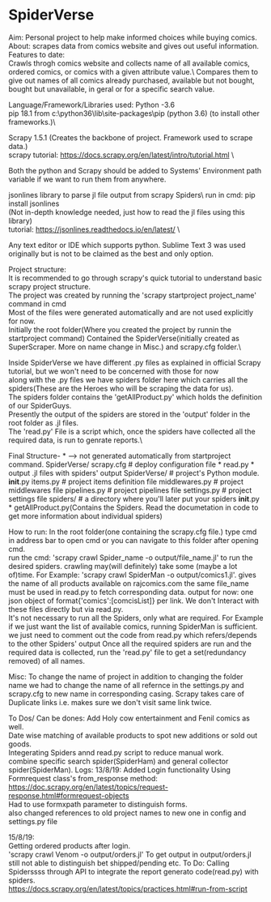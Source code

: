 # SpiderVerse
Aim:
  Personal project to help make informed choices while buying comics.
About:
scrapes data from comics website and gives out useful information.\
Features to date:\
Crawls throgh comics website and collects name of all available comics, ordered comics, or comics with a given attribute value.\ 
Compares them to give out names of all comics already purchased, available but not bought, bought but unavailable, in geral or for a specific search value.

Language/Framework/Libraries used:
  Python -3.6  \
  pip 18.1 from c:\python36\lib\site-packages\pip (python 3.6)  (to install other frameworks.)\

  Scrapy 1.5.1  (Creates the backbone of project. Framework used to scrape data.)\
  scrapy tutorial: https://docs.scrapy.org/en/latest/intro/tutorial.html \ 

  Both the  python and Scrapy should be added to Systems' Environment path variable if we want to run them from anywhere.   

  
  jsonlines library to parse jl file output from scrapy Spiders\ 
  run in cmd: pip install jsonlines  \
  (Not in-depth knowledge needed, just how to read the jl files using this library)\
  tutorial: https://jsonlines.readthedocs.io/en/latest/  \
  
  Any text editor or IDE which supports python. Sublime Text 3 was used originally but is not to be claimed as the best and only option.

Project structure:\
  It is recommended to go through scrapy's quick tutorial to understand basic scrapy project structure.\
  The project was created by running the 'scrapy startproject project_name' command in cmd\
  Most of the files were generated automatically and are not used explicitly for now.\
  Initially the root folder(Where you created the project by runnin the startproject command) Contained the SpiderVerse(initially created as SuperScraper. More on name change in Misc.) and scrapy.cfg folder.\

  Inside SpiderVerse we have different .py files as explained in official Scrapy tutorial, but we won't need to be concerned with those for now\
  along with the .py files we have spiders folder here which carries all the spiders(These are the Heroes who will be scraping the data for us).\
  The spiders folder contains the 'getAllProduct.py' which holds the definition of our SpiderGuys.\
  Presently the output of the spiders are stored in the 'output' folder in the root folder as .jl files.\
  The 'read.py' File is a script which, once the spiders have collected all the required data, is run to genrate reports.\
  
  Final Structure- 
    * --> not generated automatically from startproject command.
      SpiderVerse/
          scrapy.cfg            # deploy configuration file
        * read.py
        * output
              .jl files with spiders' output
          SpiderVerse/             # project's Python module.
              __init__.py
              items.py          # project items definition file
              middlewares.py    # project middlewares file
              pipelines.py      # project pipelines file
              settings.py       # project settings file
              spiders/          # a directory where you'll later put your spiders
                  __init__.py
                * getAllProduct.py(Contains the Spiders. Read the documetation in code to get more information about individual spiders)
 
 How to run:
   In the root folder(one containing the scrapy.cfg file.) type cmd in address bar to open cmd or you can navigate to this folder after opening cmd.\
   run the cmd: 'scrapy crawl Spider_name -o output/file_name.jl' to run the desired spiders. crawling may(will definitely) take some (maybe a lot of)time.
   For Example: 'scrapy crawl SpiderMan -o output/comics1.jl'. gives the name of all  products available on rajcomics.com
   the same file_name must be used in read.py to fetch corresponding data.
  output for now: one json object of format{'comics':[comcisList]} per link. We don't Interact with these files directly but via read.py.  
  It's not necessary to run all the Spiders, only what are required. For Example if we just want the list of available comics, running SpiderMan is sufficient. we just need to comment out the code from read.py which refers/depends to the other Spiders' output
  Once all the required spiders are run and the required data is collected, run the 'read.py' file to get a set(redundancy removed) of all names.  

Misc:
  To change the name of project in addition to changing the folder name we had to change the name of all refernce in the settings.py and scrapy.cfg to new name in corresponding casing.
  Scrapy takes care of Duplicate links i.e. makes sure we don't visit same link twice.
  
To Dos/ Can be dones:
  Add Holy cow entertainment and Fenil comics as well.   
  Date wise matching of available products to spot new additions or sold out goods.   
  Integerating Spiders annd read.py script to reduce manual work.   
  combine specific search spider(SpiderHam) and general collector spider(SpiderMan).
Logs:
  13/8/19:
    Added Login functionality Using Formrequest class's from_response method: https://doc.scrapy.org/en/latest/topics/request-response.html#formrequest-objects  
    Had to use formxpath parameter to distinguish forms.  
    also changed references to old project names to new one in config and settings.py file  

  15/8/19:  
    Getting ordered products after login.  
    'scrapy crawl Venom -o output/orders.jl' To get output in output/orders.jl  
    still not able to distinguish bet shipped/pending etc. 
    To Do: Calling Spiderssss through API to integrate the report generato code(read.py) with spiders.  
    https://docs.scrapy.org/en/latest/topics/practices.html#run-from-script
  
  

